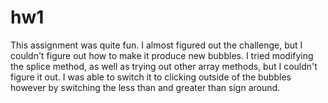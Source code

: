 # hw1
This assignment was quite fun. I almost figured out the challenge, but I couldn't figure out how to make it produce new bubbles. I tried modifying the splice method, as well as trying out other array methods, but I couldn't figure it out. I was able to switch it to clicking outside of the bubbles however by switching the less than and greater than sign around.
